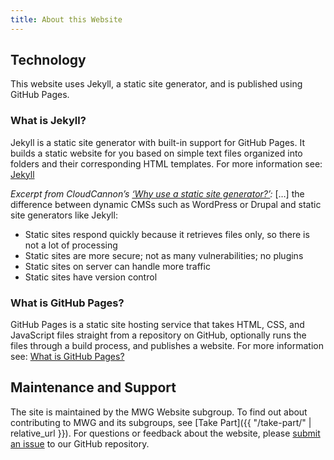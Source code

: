 ```yaml
---
title: About this Website
---
```


Technology
-------------

This website uses Jekyll, a static site generator, and is published using GitHub Pages.

### What is Jekyll?

Jekyll is a static site generator with built-in support for GitHub Pages. It builds a static website for you based on simple text files organized into folders and their corresponding HTML templates. For more information see: [Jekyll](https://jekyllrb.com/)

_Excerpt from CloudCannon’s [‘Why use a static site generator?’](https://learn.cloudcannon.com/jekyll/why-use-a-static-site-generator/):_ \[…\] the difference between dynamic CMSs such as WordPress or Drupal and static site generators like Jekyll:

*   Static sites respond quickly because it retrieves files only, so there is not a lot of processing
*   Static sites are more secure; not as many vulnerabilities; no plugins
*   Static sites on server can handle more traffic
*   Static sites have version control

### What is GitHub Pages?

GitHub Pages is a static site hosting service that takes HTML, CSS, and JavaScript files straight from a repository on GitHub, optionally runs the files through a build process, and publishes a website. For more information see: [What is GitHub Pages?](https://docs.github.com/en/pages/getting-started-with-github-pages/what-is-github-pages)

Maintenance and Support
-------------

The site is maintained by the MWG Website subgroup. To find out about contributing to MWG and its subgroups, see [Take Part]({{ "/take-part/" | relative_url }}). For questions or feedback about the website, please [submit an issue](https://github.com/DLFMetadataAssessment/DLFMetadataAssessment.github.io/issues/new?template=BLANK_ISSUE) to our GitHub repository.
